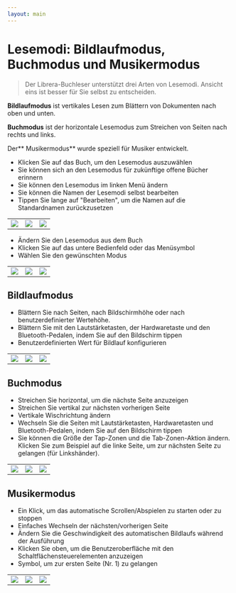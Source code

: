 ```yaml
---
layout: main
---
```


# Lesemodi: Bildlaufmodus, Buchmodus und Musikermodus

> Der Librera-Buchleser unterstützt drei Arten von Lesemodi. Ansicht eins ist besser für Sie selbst zu entscheiden.

**Bildlaufmodus** ist vertikales Lesen zum Blättern von Dokumenten nach oben und unten.

**Buchmodus** ist der horizontale Lesemodus zum Streichen von Seiten nach rechts und links.

Der** Musikermodus** wurde speziell für Musiker entwickelt.

* Klicken Sie auf das Buch, um den Lesemodus auszuwählen
* Sie können sich an den Lesemodus für zukünftige offene Bücher erinnern
* Sie können den Lesemodus im linken Menü ändern
* Sie können die Namen der Lesemodi selbst bearbeiten
* Tippen Sie lange auf &quot;Bearbeiten&quot;, um die Namen auf die Standardnamen zurückzusetzen

||||
|-|-|-|
|![](1.png)|![](2.png)|![](3.png)|

* Ändern Sie den Lesemodus aus dem Buch
* Klicken Sie auf das untere Bedienfeld oder das Menüsymbol
* Wählen Sie den gewünschten Modus

||||
|-|-|-|
|![](4.png)|![](5.png)|![](6.png)|

## Bildlaufmodus

* Blättern Sie nach Seiten, nach Bildschirmhöhe oder nach benutzerdefinierter Wertehöhe.
* Blättern Sie mit den Lautstärketasten, der Hardwaretaste und den Bluetooth-Pedalen, indem Sie auf den Bildschirm tippen
* Benutzerdefinierten Wert für Bildlauf konfigurieren

||||
|-|-|-|
|![](7.png)|![](8.png)|![](9.png)|

## Buchmodus
* Streichen Sie horizontal, um die nächste Seite anzuzeigen
* Streichen Sie vertikal zur nächsten vorherigen Seite
* Vertikale Wischrichtung ändern
* Wechseln Sie die Seiten mit Lautstärketasten, Hardwaretasten und Bluetooth-Pedalen, indem Sie auf den Bildschirm tippen
* Sie können die Größe der Tap-Zonen und die Tab-Zonen-Aktion ändern. Klicken Sie zum Beispiel auf die linke Seite, um zur nächsten Seite zu gelangen (für Linkshänder).

||||
|-|-|-|
|![](10.png)|![](11.png)|![](12.png)|

## Musikermodus
* Ein Klick, um das automatische Scrollen/Abspielen zu starten oder zu stoppen
* Einfaches Wechseln der nächsten/vorherigen Seite
* Ändern Sie die Geschwindigkeit des automatischen Bildlaufs während der Ausführung
* Klicken Sie oben, um die Benutzeroberfläche mit den Schaltflächensteuerelementen anzuzeigen
* Symbol, um zur ersten Seite (Nr. 1) zu gelangen

||||
|-|-|-|
|![](13.png)|![](14.png)|![](15.png)|

